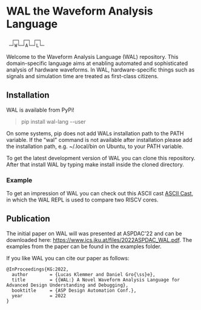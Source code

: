 # WAL the Waveform Analysis Language
      ┌─┐ ┌─┐ ┌─┐ 
     ─┘W└─┘A└─┘L└─
     
Welcome to the Waveform Analysis Language (WAL) repository. This domain-specific language aims at enabling automated and sophisticated analysis of hardware waveforms. In WAL, hardware-specific things such as signals and simulation time are treated as first-class citizens.

## Installation
WAL is available from PyPi!                                                                                                                                                         
> pip install wal-lang --user

On some systems, pip does not add WALs installation path to the PATH variable. If the "wal" command is not available after installation please add the installation path, e.g. ~/.local/bin on Ubuntu, to your PATH variable.       

To get the latest development version of WAL you can clone this repository.
After that install WAL by typing make install inside the cloned directory.       

### Example
To get an impression of WAL you can check out this ASCII cast [ASCII Cast](https://asciinema.org/a/I8fQknySyaZqNjXAA8Ej7wOoq), in which the WAL REPL is used to compare two RISCV cores.

## Publication
The initial paper on WAL will was presented at ASPDAC'22 and can be downloaded here: https://www.ics.jku.at/files/2022ASPDAC_WAL.pdf. 
The examples from the paper can be found in the examples folder.

If you like WAL you can cite our paper as follows: 

```
@InProceedings{KG:2022,
  author        = {Lucas Klemmer and Daniel Gro{\ss}e},
  title         = {{WAL:} A Novel Waveform Analysis Language for Advanced Design Understanding and Debugging},
  booktitle     = {ASP Design Automation Conf.},
  year          = 2022
}

```
